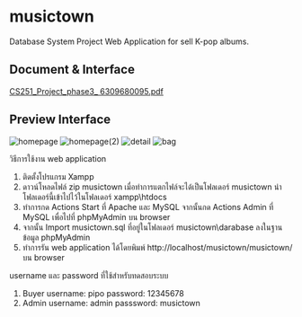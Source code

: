 # musictown
Database System Project
Web Application for sell K-pop albums.

## Document & Interface
[CS251_Project_phase3_ 6309680095.pdf](https://github.com/FahsaiPS/musictown/files/13772818/CS251_Project_phase3_.6309680095.pdf)

## Preview Interface
![homepage](https://github.com/FahsaiPS/musictown/assets/115086617/84f7216b-ba25-4824-b121-861afe0a34dd)
![homepage(2)](https://github.com/FahsaiPS/musictown/assets/115086617/258da605-197f-474c-a2dd-c862bed0c536)
![detail](https://github.com/FahsaiPS/musictown/assets/115086617/dcc983b3-f52d-4cb6-9e7b-4f1cfee82b0d)
![bag](https://github.com/FahsaiPS/musictown/assets/115086617/6968e7a9-290c-4764-9883-c806eacc606c)

วิธีการใช้งาน web application
1. ติดตั้งโปรแกรม Xampp
2. ดาวน์โหลดไฟล์ zip musictown เมื่อทำการแตกไฟล์จะได้เป็นโฟลเดอร์ musictown นำโฟลเดอร์นี้เข้าไปไว้ในโฟลเดอร์ xampp\htdocs
3. ทำการกด Actions Start ที่ Apache และ MySQL จากนั้นกด Actions Admin ที่ MySQL เพื่อไปที่ phpMyAdmin บน browser
4. จากนั้น Import musictown.sql ที่อยู่ในโฟลเดอร์ musictown\darabase ลงในฐานข้อมูล phpMyAdmin
5. ทำการรัน web application ได้โดยพิมพ์ http://localhost/musictown/musictown/ บน browser

username และ password ที่ใช้สำหรับทดสอบระบบ
1. Buyer
    username: pipo
    password: 12345678
2. Admin
    username: admin
    passsword: musictown
